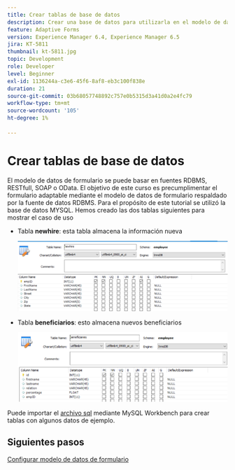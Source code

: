 ```yaml
---
title: Crear tablas de base de datos
description: Crear una base de datos para utilizarla en el modelo de datos de formulario
feature: Adaptive Forms
version: Experience Manager 6.4, Experience Manager 6.5
jira: KT-5811
thumbnail: kt-5811.jpg
topic: Development
role: Developer
level: Beginner
exl-id: 1136244a-c3e6-45f6-8af8-eb3c100f838e
duration: 21
source-git-commit: 03b68057748892c757e0b5315d3a41d0a2e4fc79
workflow-type: tm+mt
source-wordcount: '105'
ht-degree: 1%

---
```


# Crear tablas de base de datos

El modelo de datos de formulario se puede basar en fuentes RDBMS, RESTfull, SOAP o OData. El objetivo de este curso es precumplimentar el formulario adaptable mediante el modelo de datos de formulario respaldado por la fuente de datos RDBMS. Para el propósito de este tutorial se utilizó la base de datos MYSQL. Hemos creado las dos tablas siguientes para mostrar el caso de uso

* Tabla **newhire**: esta tabla almacena la información nueva

  ![nuevo](assets/newhire-table.png)


* Tabla **beneficiarios**: esto almacena nuevos beneficiarios

  ![beneficiarios](assets/beneficiaries-table.png)

Puede importar el [archivo sql](assets/db-schema.sql) mediante MySQL Workbench para crear tablas con algunos datos de ejemplo.

## Siguientes pasos

[Configurar modelo de datos de formulario](./configuring-form-data-model.md)
